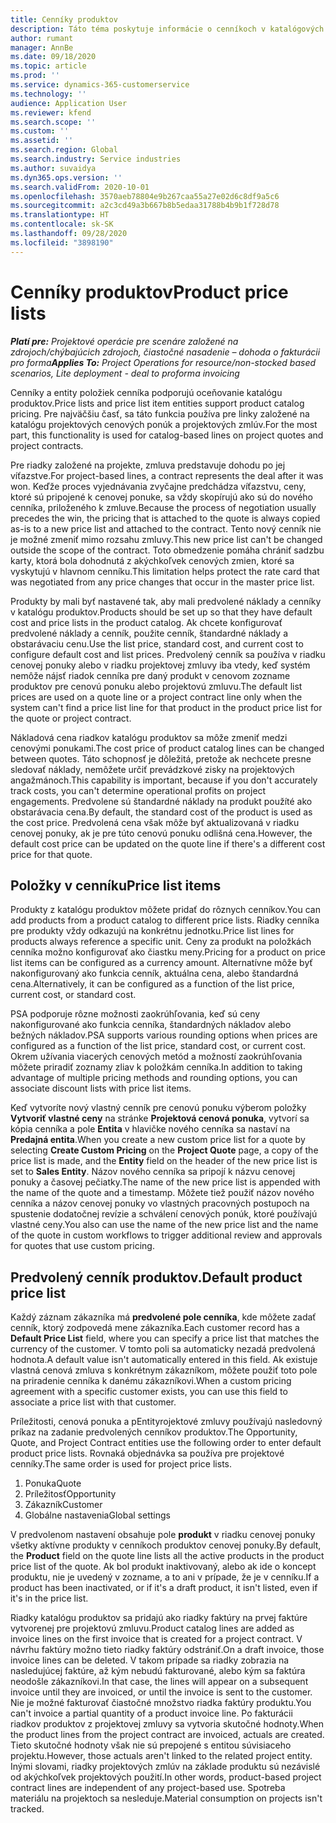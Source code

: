 ```yaml
---
title: Cenníky produktov
description: Táto téma poskytuje informácie o cenníkoch v katalógových cenách používaných pre projektové cenové ponuky a zmluvy.
author: rumant
manager: AnnBe
ms.date: 09/18/2020
ms.topic: article
ms.prod: ''
ms.service: dynamics-365-customerservice
ms.technology: ''
audience: Application User
ms.reviewer: kfend
ms.search.scope: ''
ms.custom: ''
ms.assetid: ''
ms.search.region: Global
ms.search.industry: Service industries
ms.author: suvaidya
ms.dyn365.ops.version: ''
ms.search.validFrom: 2020-10-01
ms.openlocfilehash: 3570aeb78804e9b267caa55a27e02d6c8df9a5c6
ms.sourcegitcommit: a2c3cd49a3b667b8b5edaa31788b4b9b1f728d78
ms.translationtype: HT
ms.contentlocale: sk-SK
ms.lasthandoff: 09/28/2020
ms.locfileid: "3898190"
---
```

# <a name="product-price-lists"></a><span data-ttu-id="37228-103">Cenníky produktov</span><span class="sxs-lookup"><span data-stu-id="37228-103">Product price lists</span></span>

<span data-ttu-id="37228-104">_**Platí pre:** Projektové operácie pre scenáre založené na zdrojoch/chýbajúcich zdrojoch, čiastočné nasadenie – dohoda o fakturácii pro forma_</span><span class="sxs-lookup"><span data-stu-id="37228-104">_**Applies To:** Project Operations for resource/non-stocked based scenarios, Lite deployment - deal to proforma invoicing_</span></span>

<span data-ttu-id="37228-105">Cenníky a entity položiek cenníka podporujú oceňovanie katalógu produktov.</span><span class="sxs-lookup"><span data-stu-id="37228-105">Price lists and price list item entities support product catalog pricing.</span></span> <span data-ttu-id="37228-106">Pre najväčšiu časť, sa táto funkcia používa pre linky založené na katalógu projektových cenových ponúk a projektových zmlúv.</span><span class="sxs-lookup"><span data-stu-id="37228-106">For the most part, this functionality is used for catalog-based lines on project quotes and project contracts.</span></span>

<span data-ttu-id="37228-107">Pre riadky založené na projekte, zmluva predstavuje dohodu po jej víťazstve.</span><span class="sxs-lookup"><span data-stu-id="37228-107">For project-based lines, a contract represents the deal after it was won.</span></span> <span data-ttu-id="37228-108">Keďže proces vyjednávania zvyčajne predchádza víťazstvu, ceny, ktoré sú pripojené k cenovej ponuke, sa vždy skopírujú ako sú do nového cenníka, priloženého k zmluve.</span><span class="sxs-lookup"><span data-stu-id="37228-108">Because the process of negotiation usually precedes the win, the pricing that is attached to the quote is always copied as-is to a new price list and attached to the contract.</span></span> <span data-ttu-id="37228-109">Tento nový cenník nie je možné zmeniť mimo rozsahu zmluvy.</span><span class="sxs-lookup"><span data-stu-id="37228-109">This new price list can't be changed outside the scope of the contract.</span></span> <span data-ttu-id="37228-110">Toto obmedzenie pomáha chrániť sadzbu karty, ktorá bola dohodnutá z akýchkoľvek cenových zmien, ktoré sa vyskytujú v hlavnom cenníku.</span><span class="sxs-lookup"><span data-stu-id="37228-110">This limitation helps protect the rate card that was negotiated from any price changes that occur in the master price list.</span></span>

<span data-ttu-id="37228-111">Produkty by mali byť nastavené tak, aby mali predvolené náklady a cenníky v katalógu produktov.</span><span class="sxs-lookup"><span data-stu-id="37228-111">Products should be set up so that they have default cost and price lists in the product catalog.</span></span> <span data-ttu-id="37228-112">Ak chcete konfigurovať predvolené náklady a cenník, použite cenník, štandardné náklady a obstarávaciu cenu.</span><span class="sxs-lookup"><span data-stu-id="37228-112">Use the list price, standard cost, and current cost to configure default cost and list prices.</span></span> <span data-ttu-id="37228-113">Predvolený cenník sa používa v riadku cenovej ponuky alebo v riadku projektovej zmluvy iba vtedy, keď systém nemôže nájsť riadok cenníka pre daný produkt v cenovom zozname produktov pre cenovú ponuku alebo projektovú zmluvu.</span><span class="sxs-lookup"><span data-stu-id="37228-113">The default list prices are used on a quote line or a project contract line only when the system can't find a price list line for that product in the product price list for the quote or project contract.</span></span>

<span data-ttu-id="37228-114">Nákladová cena riadkov katalógu produktov sa môže zmeniť medzi cenovými ponukami.</span><span class="sxs-lookup"><span data-stu-id="37228-114">The cost price of product catalog lines can be changed between quotes.</span></span> <span data-ttu-id="37228-115">Táto schopnosť je dôležitá, pretože ak nechcete presne sledovať náklady, nemôžete určiť prevádzkové zisky na projektových angažmánoch.</span><span class="sxs-lookup"><span data-stu-id="37228-115">This capability is important, because if you don't accurately track costs, you can't determine operational profits on project engagements.</span></span> <span data-ttu-id="37228-116">Predvolene sú štandardné náklady na produkt použíté ako obstarávacia cena.</span><span class="sxs-lookup"><span data-stu-id="37228-116">By default, the standard cost of the product is used as the cost price.</span></span> <span data-ttu-id="37228-117">Predvolená cena však môže byť aktualizovaná v riadku cenovej ponuky, ak je pre túto cenovú ponuku odlišná cena.</span><span class="sxs-lookup"><span data-stu-id="37228-117">However, the default cost price can be updated on the quote line if there's a different cost price for that quote.</span></span>

## <a name="price-list-items"></a><span data-ttu-id="37228-118">Položky v cenníku</span><span class="sxs-lookup"><span data-stu-id="37228-118">Price list items</span></span>

<span data-ttu-id="37228-119">Produkty z katalógu produktov môžete pridať do rôznych cenníkov.</span><span class="sxs-lookup"><span data-stu-id="37228-119">You can add products from a product catalog to different price lists.</span></span> <span data-ttu-id="37228-120">Riadky cenníka pre produkty vždy odkazujú na konkrétnu jednotku.</span><span class="sxs-lookup"><span data-stu-id="37228-120">Price list lines for products always reference a specific unit.</span></span> <span data-ttu-id="37228-121">Ceny za produkt na položkách cenníka možno konfigurovať ako čiastku meny.</span><span class="sxs-lookup"><span data-stu-id="37228-121">Pricing for a product on price list items can be configured as a currency amount.</span></span> <span data-ttu-id="37228-122">Alternatívne môže byť nakonfigurovaný ako funkcia cenník, aktuálna cena, alebo štandardná cena.</span><span class="sxs-lookup"><span data-stu-id="37228-122">Alternatively, it can be configured as a function of the list price, current cost, or standard cost.</span></span>

<span data-ttu-id="37228-123">PSA podporuje rôzne možnosti zaokrúhľovania, keď sú ceny nakonfigurované ako funkcia cenníka, štandardných nákladov alebo bežných nákladov.</span><span class="sxs-lookup"><span data-stu-id="37228-123">PSA supports various rounding options when prices are configured as a function of the list price, standard cost, or current cost.</span></span> <span data-ttu-id="37228-124">Okrem užívania viacerých cenových metód a možností zaokrúhľovania môžete priradiť zoznamy zliav k položkám cenníka.</span><span class="sxs-lookup"><span data-stu-id="37228-124">In addition to taking advantage of multiple pricing methods and rounding options, you can associate discount lists with price list items.</span></span> 

<span data-ttu-id="37228-125">Keď vytvoríte nový vlastný cenník pre cenovú ponuku výberom položky **Vytvoriť vlastné ceny** na stránke **Projektová cenová ponuka**, vytvorí sa kópia cenníka a pole **Entita** v hlavičke nového cenníka sa nastaví na **Predajná entita**.</span><span class="sxs-lookup"><span data-stu-id="37228-125">When you create a new custom price list for a quote by selecting **Create Custom Pricing** on the **Project Quote** page, a copy of the price list is made, and the **Entity** field on the header of the new price list is set to **Sales Entity**.</span></span> <span data-ttu-id="37228-126">Názov nového cenníka sa pripojí k názvu cenovej ponuky a časovej pečiatky.</span><span class="sxs-lookup"><span data-stu-id="37228-126">The name of the new price list is appended with the name of the quote and a timestamp.</span></span> <span data-ttu-id="37228-127">Môžete tiež použiť názov nového cenníka a názov cenovej ponuky vo vlastných pracovných postupoch na spustenie dodatočnej revízie a schválení cenových ponúk, ktoré používajú vlastné ceny.</span><span class="sxs-lookup"><span data-stu-id="37228-127">You also can use the name of the new price list and the name of the quote in custom workflows to trigger additional review and approvals for quotes that use custom pricing.</span></span>

 
## <a name="default-product-price-list"></a><span data-ttu-id="37228-128">Predvolený cenník produktov.</span><span class="sxs-lookup"><span data-stu-id="37228-128">Default product price list</span></span>
<span data-ttu-id="37228-129">Každý záznam zákazníka má **predvolené pole cenníka**, kde môžete zadať cenník, ktorý zodpovedá mene zákazníka.</span><span class="sxs-lookup"><span data-stu-id="37228-129">Each customer record has a **Default Price List** field, where you can specify a price list that matches the currency of the customer.</span></span> <span data-ttu-id="37228-130">V tomto poli sa automaticky nezadá predvolená hodnota.</span><span class="sxs-lookup"><span data-stu-id="37228-130">A default value isn't automatically entered in this field.</span></span> <span data-ttu-id="37228-131">Ak existuje vlastná cenová zmluva s konkrétnym zákazníkom, môžete použiť toto pole na priradenie cenníka k danému zákazníkovi.</span><span class="sxs-lookup"><span data-stu-id="37228-131">When a custom pricing agreement with a specific customer exists, you can use this field to associate a price list with that customer.</span></span>

<span data-ttu-id="37228-132">Príležitosti, cenová ponuka a pEntityrojektové zmluvy používajú nasledovný príkaz na zadanie predvolených cenníkov produktov.</span><span class="sxs-lookup"><span data-stu-id="37228-132">The Opportunity, Quote, and Project Contract entities use the following order to enter default product price lists.</span></span> <span data-ttu-id="37228-133">Rovnaká objednávka sa používa pre projektové cenníky.</span><span class="sxs-lookup"><span data-stu-id="37228-133">The same order is used for project price lists.</span></span>

1.  <span data-ttu-id="37228-134">Ponuka</span><span class="sxs-lookup"><span data-stu-id="37228-134">Quote</span></span>
2.  <span data-ttu-id="37228-135">Príležitosť</span><span class="sxs-lookup"><span data-stu-id="37228-135">Opportunity</span></span>
3.  <span data-ttu-id="37228-136">Zákazník</span><span class="sxs-lookup"><span data-stu-id="37228-136">Customer</span></span>
4.  <span data-ttu-id="37228-137">Globálne nastavenia</span><span class="sxs-lookup"><span data-stu-id="37228-137">Global settings</span></span> 

<span data-ttu-id="37228-138">V predvolenom nastavení obsahuje pole **produkt** v riadku cenovej ponuky všetky aktívne produkty v cenníkoch produktov cenovej ponuky.</span><span class="sxs-lookup"><span data-stu-id="37228-138">By default, the **Product** field on the quote line lists all the active products in the product price list of the quote.</span></span> <span data-ttu-id="37228-139">Ak bol produkt inaktivovaný, alebo ak ide o koncept produktu, nie je uvedený v zozname, a to ani v prípade, že je v cenníku.</span><span class="sxs-lookup"><span data-stu-id="37228-139">If a product has been inactivated, or if it's a draft product, it isn't listed, even if it's in the price list.</span></span> 

<span data-ttu-id="37228-140">Riadky katalógu produktov sa pridajú ako riadky faktúry na prvej faktúre vytvorenej pre projektovú zmluvu.</span><span class="sxs-lookup"><span data-stu-id="37228-140">Product catalog lines are added as invoice lines on the first invoice that is created for a project contract.</span></span> <span data-ttu-id="37228-141">V návrhu faktúry možno tieto riadky faktúry odstrániť.</span><span class="sxs-lookup"><span data-stu-id="37228-141">On a draft invoice, those invoice lines can be deleted.</span></span> <span data-ttu-id="37228-142">V takom prípade sa riadky zobrazia na nasledujúcej faktúre, až kým nebudú fakturované, alebo kým sa faktúra neodošle zákazníkovi.</span><span class="sxs-lookup"><span data-stu-id="37228-142">In that case, the lines will appear on a subsequent invoice until they are invoiced, or until the invoice is sent to the customer.</span></span> <span data-ttu-id="37228-143">Nie je možné fakturovať čiastočné množstvo riadka faktúry produktu.</span><span class="sxs-lookup"><span data-stu-id="37228-143">You can't invoice a partial quantity of a product invoice line.</span></span> <span data-ttu-id="37228-144">Po fakturácii riadkov produktov z projektovej zmluvy sa vytvoria skutočné hodnoty.</span><span class="sxs-lookup"><span data-stu-id="37228-144">When the product lines from the project contract are invoiced, actuals are created.</span></span> <span data-ttu-id="37228-145">Tieto skutočné hodnoty však nie sú prepojené s entitou súvisiaceho projektu.</span><span class="sxs-lookup"><span data-stu-id="37228-145">However, those actuals aren't linked to the related project entity.</span></span> <span data-ttu-id="37228-146">Inými slovami, riadky projektových zmlúv na základe produktu sú nezávislé od akýchkoľvek projektových použití.</span><span class="sxs-lookup"><span data-stu-id="37228-146">In other words, product-based project contract lines are independent of any project-based use.</span></span> <span data-ttu-id="37228-147">Spotreba materiálu na projektoch sa nesleduje.</span><span class="sxs-lookup"><span data-stu-id="37228-147">Material consumption on projects isn't tracked.</span></span>

